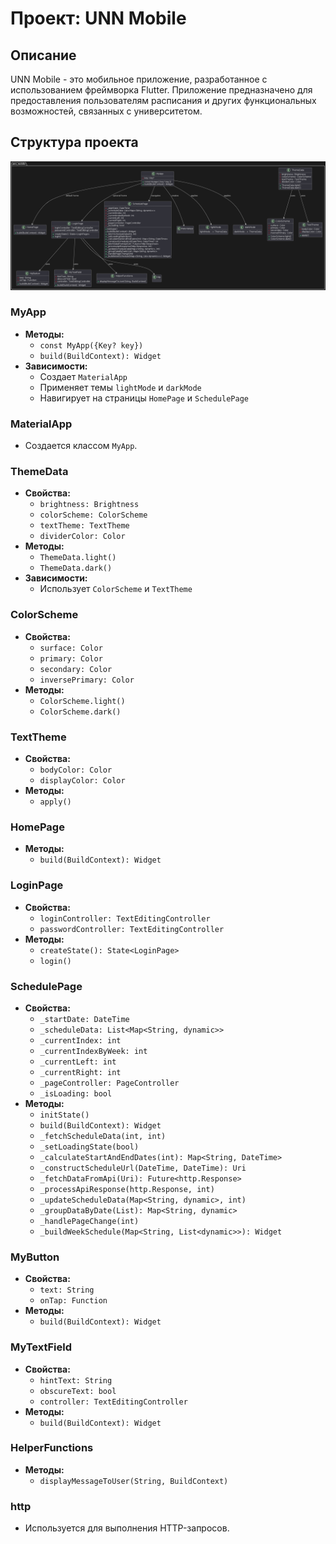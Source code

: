 # Проект: UNN Mobile

## Описание
UNN Mobile - это мобильное приложение, разработанное с использованием фреймворка Flutter. Приложение предназначено для предоставления пользователям расписания и других функциональных возможностей, связанных с университетом.

## Структура проекта
![Иллюстрация к проекту](assets/png/project_structure.png)

### MyApp
- **Методы:**
  - `const MyApp({Key? key})`
  - `build(BuildContext): Widget`
- **Зависимости:**
  - Создает `MaterialApp`
  - Применяет темы `lightMode` и `darkMode`
  - Навигирует на страницы `HomePage` и `SchedulePage`

### MaterialApp
- Создается классом `MyApp`.

### ThemeData
- **Свойства:**
  - `brightness: Brightness`
  - `colorScheme: ColorScheme`
  - `textTheme: TextTheme`
  - `dividerColor: Color`
- **Методы:**
  - `ThemeData.light()`
  - `ThemeData.dark()`
- **Зависимости:**
  - Использует `ColorScheme` и `TextTheme`

### ColorScheme
- **Свойства:**
  - `surface: Color`
  - `primary: Color`
  - `secondary: Color`
  - `inversePrimary: Color`
- **Методы:**
  - `ColorScheme.light()`
  - `ColorScheme.dark()`

### TextTheme
- **Свойства:**
  - `bodyColor: Color`
  - `displayColor: Color`
- **Методы:**
  - `apply()`

### HomePage
- **Методы:**
  - `build(BuildContext): Widget`

### LoginPage
- **Свойства:**
  - `loginController: TextEditingController`
  - `passwordController: TextEditingController`
- **Методы:**
  - `createState(): State<LoginPage>`
  - `login()`

### SchedulePage
- **Свойства:**
  - `_startDate: DateTime`
  - `_scheduleData: List<Map<String, dynamic>>`
  - `_currentIndex: int`
  - `_currentIndexByWeek: int`
  - `_currentLeft: int`
  - `_currentRight: int`
  - `_pageController: PageController`
  - `_isLoading: bool`
- **Методы:**
  - `initState()`
  - `build(BuildContext): Widget`
  - `_fetchScheduleData(int, int)`
  - `_setLoadingState(bool)`
  - `_calculateStartAndEndDates(int): Map<String, DateTime>`
  - `_constructScheduleUrl(DateTime, DateTime): Uri`
  - `_fetchDataFromApi(Uri): Future<http.Response>`
  - `_processApiResponse(http.Response, int)`
  - `_updateScheduleData(Map<String, dynamic>, int)`
  - `_groupDataByDate(List): Map<String, dynamic>`
  - `_handlePageChange(int)`
  - `_buildWeekSchedule(Map<String, List<dynamic>>): Widget`

### MyButton
- **Свойства:**
  - `text: String`
  - `onTap: Function`
- **Методы:**
  - `build(BuildContext): Widget`

### MyTextField
- **Свойства:**
  - `hintText: String`
  - `obscureText: bool`
  - `controller: TextEditingController`
- **Методы:**
  - `build(BuildContext): Widget`

### HelperFunctions
- **Методы:**
  - `displayMessageToUser(String, BuildContext)`

### http
- Используется для выполнения HTTP-запросов.
